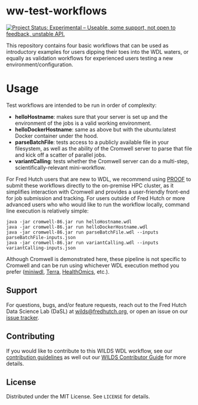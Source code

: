 
# ww-test-workflows
[![Project Status: Experimental – Useable, some support, not open to feedback, unstable API.](https://getwilds.org/badges/badges/experimental.svg)](https://getwilds.org/badges/#experimental)

This repository contains four basic workflows that can be used as introductory examples for users dipping their toes into the WDL waters, or equally as validation workflows for experienced users testing a new environment/configuration. 

# Usage

Test workflows are intended to be run in order of complexity:

- **helloHostname**: makes sure that your server is set up and the environment of the jobs is a valid working environment.
- **helloDockerHostname**: same as above but with the ubuntu:latest Docker container under the hood.
- **parseBatchFile**: tests access to a publicly available file in your filesystem, as well as the ability of the Cromwell server to parse that file and kick off a scatter of parallel jobs.
- **variantCalling**: tests whether the Cromwell server can do a multi-step, scientifically-relevant mini-workflow.

For Fred Hutch users that are new to WDL, we recommend using [PROOF](https://sciwiki.fredhutch.org/dasldemos/proof-how-to/) to submit these workflows directly to the on-premise HPC cluster, as it simplifies interaction with Cromwell and provides a user-friendly front-end for job submission and tracking. For users outside of Fred Hutch or more advanced users who who would like to run the workflow locally, command line execution is relatively simple: 
```
java -jar cromwell-86.jar run helloHostname.wdl
java -jar cromwell-86.jar run helloDockerHostname.wdl
java -jar cromwell-86.jar run parseBatchFile.wdl --inputs parseBatchFile-inputs.json
java -jar cromwell-86.jar run variantCalling.wdl --inputs variantCalling-inputs.json
```
Although Cromwell is demonstrated here, these pipeline is not specific to Cromwell and can be run using whichever WDL execution method you prefer ([miniwdl](https://github.com/chanzuckerberg/miniwdl), [Terra](https://terra.bio/), [HealthOmics](https://docs.aws.amazon.com/omics/latest/dev/workflows.html), etc.).

## Support

For questions, bugs, and/or feature requests, reach out to the Fred Hutch Data Science Lab (DaSL) at wilds@fredhutch.org, or open an issue on our [issue tracker](https://github.com/getwilds/ww-test-workflows/issues).

## Contributing

If you would like to contribute to this WILDS WDL workflow, see our [contribution guidelines](.github/CONTRIBUTING.md) as well out our [WILDS Contributor Guide](https://getwilds.org/guide/) for more details.

## License

Distributed under the MIT License. See `LICENSE` for details.

